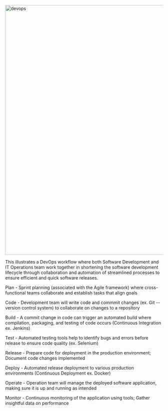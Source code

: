 
<img width="799" alt="devops" src="https://github.com/lmmendoza-dlsu/isdevop/assets/124588051/a6d7421c-d35b-4dd1-b2e2-d722e8bdcbf2">

This illustrates a DevOps workflow where both Software Development and IT Operations team work together in shortening the software development lifecycle through
collaboration and automation of streamlined processes to ensure efficient and quick software releases.

Plan - Sprint planning (associated with the Agile framework) where cross-functional teams collaborate and establish tasks that align goals

Code - Development team will write code and commmit changes (ex. Git -- version control system) to collaborate on changes to a repository

Build - A commit change in code can trigger an automated build where compilation, packaging, and testing of code occurs (Continuous Integration ex. Jenkins) 

Test - Automated testing tools help to identify bugs and errors before release to ensure code quality (ex. Selenium)

Release - Prepare code for deployment in the production environment; Document code changes implemented  

Deploy - Automated release deployment to various production environments (Continuous Deployment ex. Docker)

Operate - Operation team will manage the deployed software application, making sure it is up and running as intended

Monitor - Continuous monitoring of the application using tools; Gather insightful data on performance
